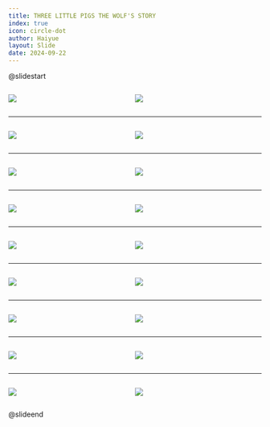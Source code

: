 ```yaml
---
title: THREE LITTLE PIGS THE WOLF'S STORY
index: true
icon: circle-dot
author: Haiyue
layout: Slide
date: 2024-09-22
---
```

 
@slidestart

<div style="display:flex">
<div style="flex:1">

![](https://raw.githubusercontent.com/yclord/reading/refs/heads/master/english/Level-O/THREE%20LITTLE%20PIGS%20THE%20WOLF'S%20STORY/001.webp)
</div>
<div style="flex:1">

![](https://raw.githubusercontent.com/yclord/reading/refs/heads/master/english/Level-O/THREE%20LITTLE%20PIGS%20THE%20WOLF'S%20STORY/002.webp)
</div>
</div>

---

<div style="display:flex">
<div style="flex:1">

![](https://raw.githubusercontent.com/yclord/reading/refs/heads/master/english/Level-O/THREE%20LITTLE%20PIGS%20THE%20WOLF'S%20STORY/003.webp)
</div>
<div style="flex:1">

![](https://raw.githubusercontent.com/yclord/reading/refs/heads/master/english/Level-O/THREE%20LITTLE%20PIGS%20THE%20WOLF'S%20STORY/004.webp)
</div>
</div>

---

<div style="display:flex">
<div style="flex:1">

![](https://raw.githubusercontent.com/yclord/reading/refs/heads/master/english/Level-O/THREE%20LITTLE%20PIGS%20THE%20WOLF'S%20STORY/005.webp)
</div>
<div style="flex:1">

![](https://raw.githubusercontent.com/yclord/reading/refs/heads/master/english/Level-O/THREE%20LITTLE%20PIGS%20THE%20WOLF'S%20STORY/006.webp)
</div>
</div>

---

<div style="display:flex">
<div style="flex:1">

![](https://raw.githubusercontent.com/yclord/reading/refs/heads/master/english/Level-O/THREE%20LITTLE%20PIGS%20THE%20WOLF'S%20STORY/007.webp)
</div>
<div style="flex:1">

![](https://raw.githubusercontent.com/yclord/reading/refs/heads/master/english/Level-O/THREE%20LITTLE%20PIGS%20THE%20WOLF'S%20STORY/008.webp)
</div>
</div>

---

<div style="display:flex">
<div style="flex:1">

![](https://raw.githubusercontent.com/yclord/reading/refs/heads/master/english/Level-O/THREE%20LITTLE%20PIGS%20THE%20WOLF'S%20STORY/009.webp)
</div>
<div style="flex:1">

![](https://raw.githubusercontent.com/yclord/reading/refs/heads/master/english/Level-O/THREE%20LITTLE%20PIGS%20THE%20WOLF'S%20STORY/010.webp)
</div>
</div>

---

<div style="display:flex">
<div style="flex:1">

![](https://raw.githubusercontent.com/yclord/reading/refs/heads/master/english/Level-O/THREE%20LITTLE%20PIGS%20THE%20WOLF'S%20STORY/011.webp)
</div>
<div style="flex:1">

![](https://raw.githubusercontent.com/yclord/reading/refs/heads/master/english/Level-O/THREE%20LITTLE%20PIGS%20THE%20WOLF'S%20STORY/012.webp)
</div>
</div>

---

<div style="display:flex">
<div style="flex:1">

![](https://raw.githubusercontent.com/yclord/reading/refs/heads/master/english/Level-O/THREE%20LITTLE%20PIGS%20THE%20WOLF'S%20STORY/013.webp)
</div>
<div style="flex:1">

![](https://raw.githubusercontent.com/yclord/reading/refs/heads/master/english/Level-O/THREE%20LITTLE%20PIGS%20THE%20WOLF'S%20STORY/014.webp)
</div>
</div>

---

<div style="display:flex">
<div style="flex:1">

![](https://raw.githubusercontent.com/yclord/reading/refs/heads/master/english/Level-O/THREE%20LITTLE%20PIGS%20THE%20WOLF'S%20STORY/015.webp)
</div>
<div style="flex:1">

![](https://raw.githubusercontent.com/yclord/reading/refs/heads/master/english/Level-O/THREE%20LITTLE%20PIGS%20THE%20WOLF'S%20STORY/016.webp)
</div>
</div>

---

<div style="display:flex">
<div style="flex:1">

![](https://raw.githubusercontent.com/yclord/reading/refs/heads/master/english/Level-O/THREE%20LITTLE%20PIGS%20THE%20WOLF'S%20STORY/017.webp)
</div>
<div style="flex:1">

![](https://raw.githubusercontent.com/yclord/reading/refs/heads/master/english/Level-O/THREE%20LITTLE%20PIGS%20THE%20WOLF'S%20STORY/018.webp)
</div>
</div>

@slideend